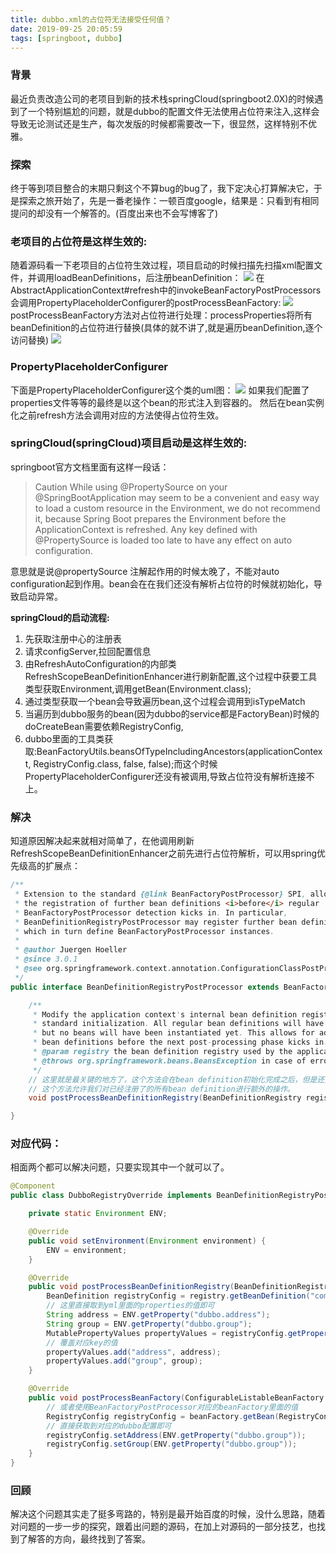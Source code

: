 ```yaml
---
title: dubbo.xml的占位符无法接受任何值？
date: 2019-09-25 20:05:59
tags: [springboot, dubbo]
---
```


### 背景
最近负责改造公司的老项目到新的技术栈springCloud(springboot2.0X)的时候遇到了一个特别尴尬的问题，就是dubbo的配置文件无法使用占位符来注入,这样会导致无论测试还是生产，每次发版的时候都需要改一下，很显然，这样特别不优雅。

### 探索
终于等到项目整合的末期只剩这个不算bug的bug了，我下定决心打算解决它，于是探索之旅开始了，先是一番老操作：一顿百度google，结果是：只看到有相同提问的却没有一个解答的。(百度出来也不会写博客了)

### 老项目的占位符是这样生效的:
随着源码看一下老项目的占位符生效过程，项目启动的时候扫描先扫描xml配置文件，并调用loadBeanDefinitions，后注册beanDefinition：
![](/images/loadBeanDefinitions.png)
在AbstractApplicationContext#refresh中的invokeBeanFactoryPostProcessors会调用PropertyPlaceholderConfigurer的postProcessBeanFactory:
![](/images/invokeBeanFacotryPostProcessors.png)
postProcessBeanFactory方法对占位符进行处理：processProperties将所有beanDefinition的占位符进行替换(具体的就不讲了,就是遍历beanDefinition,逐个访问替换)
![](/images/processProperties.png)

### PropertyPlaceholderConfigurer
下面是PropertyPlaceholderConfigurer这个类的uml图：
![](/images/PropertyPlaceholderConfigurer.png) 如果我们配置了properties文件等等的最终是以这个bean的形式注入到容器的。 然后在bean实例化之前refresh方法会调用对应的方法使得占位符生效。

### springCloud(springCloud)项目启动是这样生效的:
springboot官方文档里面有这样一段话：
>Caution
While using @PropertySource on your @SpringBootApplication may seem to be a
convenient and easy way to load a custom resource in the Environment, we do not recommend
it, because Spring Boot prepares the Environment before the ApplicationContext is
refreshed. Any key defined with @PropertySource is loaded too late to have any effect on auto configuration.

意思就是说@propertySource 注解起作用的时候太晚了，不能对auto 
configuration起到作用。bean会在在我们还没有解析占位符的时候就初始化，导致启动异常。

**springCloud的启动流程:**
1. 先获取注册中心的注册表
2. 请求configServer,拉回配置信息
3. 由RefreshAutoConfiguration的内部类RefreshScopeBeanDefinitionEnhancer进行刷新配置,这个过程中获要工具类型获取Environment,调用getBean(Environment.class);
4. 通过类型获取一个bean会导致遍历bean,这个过程会调用到isTypeMatch
5. 当遍历到dubbo服务的bean(因为dubbo的service都是FactoryBean)时候的doCreateBean需要依赖RegistryConfig,
6. dubbo里面的工具类获取:BeanFactoryUtils.beansOfTypeIncludingAncestors(applicationContext, RegistryConfig.class, false, false);而这个时候PropertyPlaceholderConfigurer还没有被调用,导致占位符没有解析连接不上。   

### 解决
知道原因解决起来就相对简单了，在他调用刷新RefreshScopeBeanDefinitionEnhancer之前先进行占位符解析，可以用spring优先级高的扩展点：
~~~java
/**
 * Extension to the standard {@link BeanFactoryPostProcessor} SPI, allowing for
 * the registration of further bean definitions <i>before</i> regular
 * BeanFactoryPostProcessor detection kicks in. In particular,
 * BeanDefinitionRegistryPostProcessor may register further bean definitions
 * which in turn define BeanFactoryPostProcessor instances.
 *
 * @author Juergen Hoeller
 * @since 3.0.1
 * @see org.springframework.context.annotation.ConfigurationClassPostProcessor
 */
public interface BeanDefinitionRegistryPostProcessor extends BeanFactoryPostProcessor {

	/**
	 * Modify the application context's internal bean definition registry after its
	 * standard initialization. All regular bean definitions will have been loaded,
	 * but no beans will have been instantiated yet. This allows for adding further
	 * bean definitions before the next post-processing phase kicks in.
	 * @param registry the bean definition registry used by the application context
	 * @throws org.springframework.beans.BeansException in case of errors
	 */
	// 这里就是最关键的地方了，这个方法会在bean definition初始化完成之后，但是还没有任何bean被初始化(initializbean)
	// 这个方法允许我们对已经注册了的所有bean definition进行额外的操作。
	void postProcessBeanDefinitionRegistry(BeanDefinitionRegistry registry) throws BeansException;

}
~~~
### 对应代码：
相面两个都可以解决问题，只要实现其中一个就可以了。
~~~ java
@Component
public class DubboRegistryOverride implements BeanDefinitionRegistryPostProcessor, EnvironmentAware {

    private static Environment ENV;

    @Override
    public void setEnvironment(Environment environment) {
        ENV = environment;
    }

    @Override
    public void postProcessBeanDefinitionRegistry(BeanDefinitionRegistry registry) throws BeansException {
        BeanDefinition registryConfig = registry.getBeanDefinition("com.alibaba.dubbo.config.RegistryConfig");
        // 这里直接取到yml里面的properties的值即可
        String address = ENV.getProperty("dubbo.address");
        String group = ENV.getProperty("dubbo.group");
        MutablePropertyValues propertyValues = registryConfig.getPropertyValues();
        // 覆盖对应key的值
        propertyValues.add("address", address);
        propertyValues.add("group", group);
    }

    @Override
    public void postProcessBeanFactory(ConfigurableListableBeanFactory beanFactory) throws BeansException {
        // 或者使用BeanFactoryPostProcessor对应的beanFactory里面的值
        RegistryConfig registryConfig = beanFactory.getBean(RegistryConfig.class);
        // 直接获取到对应的dubbo配置即可
        registryConfig.setAddress(ENV.getProperty("dubbo.group"));
        registryConfig.setGroup(ENV.getProperty("dubbo.group"));
    }
}
~~~

### 回顾
解决这个问题其实走了挺多弯路的，特别是最开始百度的时候，没什么思路，随着对问题的一步一步的探究，跟着出问题的源码，在加上对源码的一部分技艺，也找到了解答的方向，最终找到了答案。
